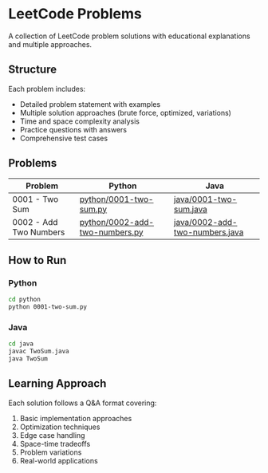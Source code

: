 # LeetCode Problems

A collection of LeetCode problem solutions with educational explanations and multiple approaches.

## Structure

Each problem includes:
- Detailed problem statement with examples
- Multiple solution approaches (brute force, optimized, variations)
- Time and space complexity analysis
- Practice questions with answers
- Comprehensive test cases

## Problems

| Problem | Python | Java |
|---------|--------|------|
| 0001 - Two Sum | [python/0001-two-sum.py](python/0001-two-sum.py) | [java/0001-two-sum.java](java/0001-two-sum.java) |
| 0002 - Add Two Numbers | [python/0002-add-two-numbers.py](python/0002-add-two-numbers.py) | [java/0002-add-two-numbers.java](java/0002-add-two-numbers.java) |

## How to Run

### Python
```bash
cd python
python 0001-two-sum.py
```

### Java
```bash
cd java
javac TwoSum.java
java TwoSum
```

## Learning Approach

Each solution follows a Q&A format covering:
1. Basic implementation approaches
2. Optimization techniques
3. Edge case handling
4. Space-time tradeoffs
5. Problem variations
6. Real-world applications
